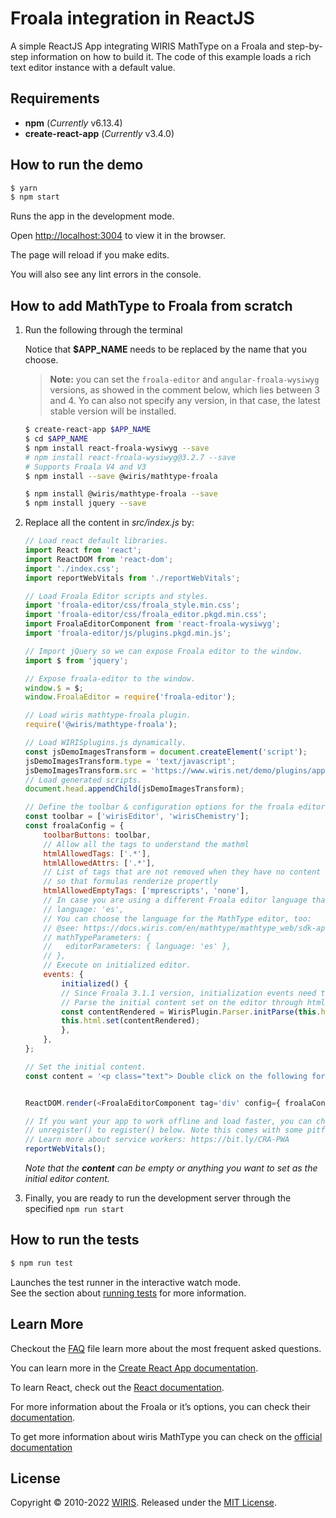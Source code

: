 # Froala integration in ReactJS

A simple ReactJS App integrating WIRIS MathType on a Froala and step-by-step information on how to build it. The  code of this example loads a rich text editor instance with a default value.

## Requirements

* **npm** (*Currently* v6.13.4)
* **create-react-app** (*Currently* v3.4.0)

## How to run the demo

```sh
$ yarn
$ npm start
```

Runs the app in the development mode.

Open [http://localhost:3004](http://localhost:3004) to view it in the browser.

The page will reload if you make edits.

You will also see any lint errors in the console.

## How to add MathType to Froala from scratch

1. Run the following through the terminal

    Notice that **$APP_NAME** needs to be replaced by the name that you choose.
    
   > **Note:** you can set the `froala-editor` and `angular-froala-wysiwyg` versions,
   as showed in the comment below, which lies between 3 and 4.
   Yo can also not specify any version, in that case, the latest stable version will be installed.

    ```sh
    $ create-react-app $APP_NAME
    $ cd $APP_NAME
    $ npm install react-froala-wysiwyg --save
    # npm install react-froala-wysiwyg@3.2.7 --save
    # Supports Froala V4 and V3
    $ npm install --save @wiris/mathtype-froala
   
    $ npm install @wiris/mathtype-froala --save
    $ npm install jquery --save

    ```

2. Replace all the content in *src/index.js* by:

    ```js
    // Load react default libraries.
    import React from 'react';
    import ReactDOM from 'react-dom';
    import './index.css';
    import reportWebVitals from './reportWebVitals';

    // Load Froala Editor scripts and styles.
    import 'froala-editor/css/froala_style.min.css';
    import 'froala-editor/css/froala_editor.pkgd.min.css';
    import FroalaEditorComponent from 'react-froala-wysiwyg';
    import 'froala-editor/js/plugins.pkgd.min.js';

    // Import jQuery so we can expose Froala editor to the window.
    import $ from 'jquery';

    // Expose froala-editor to the window.
    window.$ = $;
    window.FroalaEditor = require('froala-editor');

    // Load wiris mathtype-froala plugin.
    require('@wiris/mathtype-froala');

    // Load WIRISplugins.js dynamically.
    const jsDemoImagesTransform = document.createElement('script');
    jsDemoImagesTransform.type = 'text/javascript';
    jsDemoImagesTransform.src = 'https://www.wiris.net/demo/plugins/app/WIRISplugins.js?viewer=image';
    // Load generated scripts.
    document.head.appendChild(jsDemoImagesTransform);

    // Define the toolbar & configuration options for the froala editor.
    const toolbar = ['wirisEditor', 'wirisChemistry'];
    const froalaConfig = {
        toolbarButtons: toolbar,
        // Allow all the tags to understand the mathml
        htmlAllowedTags: ['.*'],
        htmlAllowedAttrs: ['.*'],
        // List of tags that are not removed when they have no content inside
        // so that formulas renderize propertly
        htmlAllowedEmptyTags: ['mprescripts', 'none'],
        // In case you are using a different Froala editor language than default,
        // language: 'es',
        // You can choose the language for the MathType editor, too:
        // @see: https://docs.wiris.com/en/mathtype/mathtype_web/sdk-api/parameters#regional_properties
        // mathTypeParameters: {
        //   editorParameters: { language: 'es' },
        // },
        // Execute on initialized editor.
        events: {
            initialized() {
            // Since Froala 3.1.1 version, initialization events need to be called manually for the React component.
            // Parse the initial content set on the editor through html to render it
            const contentRendered = WirisPlugin.Parser.initParse(this.html.get(true));
            this.html.set(contentRendered);
            },
        },
    };

    // Set the initial content.
    const content = '<p class="text"> Double click on the following formula to edit it.</p><p style="text-align: center;"><math><mi>z</mi><mo>=</mo><mfrac><mrow><mo>-</mo><mi>b</mi><mo>&PlusMinus;</mo><msqrt><msup><mi>b</mi><mn>3</mn></msup><mo>-</mo><mn>4</mn><mi>a</mi><mi>c</mi></msqrt></mrow><mrow><mn>2</mn><mi>a</mi></mrow></mfrac></math></p>'


    ReactDOM.render(<FroalaEditorComponent tag='div' config={ froalaConfig } model={ content } />, document.getElementById('root'));

    // If you want your app to work offline and load faster, you can change
    // unregister() to register() below. Note this comes with some pitfalls.
    // Learn more about service workers: https://bit.ly/CRA-PWA
    reportWebVitals();
    ```

    *Note that the **content** can be empty or anything you want to set as the initial editor content.*

3. Finally, you are ready to run the development server through the specified ```npm run start```

## How to run the tests

```sh
$ npm run test
```

Launches the test runner in the interactive watch mode.<br />
See the section about [running tests](https://facebook.github.io/create-react-app/docs/running-tests) for more information.

## Learn More

Checkout the [FAQ](FAQs.md) file learn more about the most frequent asked questions.

You can learn more in the [Create React App documentation](https://facebook.github.io/create-react-app/docs/getting-started).

To learn React, check out the [React documentation](https://reactjs.org/).

For more information about the Froala or it’s options, you can check their [documentation](https://froala.com/wysiwyg-editor/docs/framework-plugins/react/).

To get more information about wiris MathType you can check on the [official documentation](http://www.wiris.com/mathtype)

## License

Copyright © 2010-2022 [WIRIS](http://www.wiris.com). Released under the [MIT License](../../../LICENSE).
